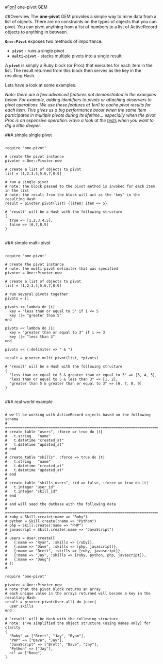 #[1on1](http://1on1.com/) one-pivot GEM

##Overview
The **one-pivot** GEM provides a simple way to mine data from a list of objects. There are no constraints on the types of objects that you can pivot. You can pivot anything from a list of numbers to a list of ActiveRecord objects to anything in between.  

**`One::Pivot`** exposes two methods of importance.  

* **`pivot`** - runs a single pivot 
* **`multi-pivot`** - stacks multiple pivots into a single result

A **`pivot`** is simply a Ruby block (or Proc) that executes for each item in the list.  The result returned from this block then serves as the key in the resulting Hash.

Lets have a look at some examples.

_Note: there are a few advanced features not demonstrated in the examples below. For example, adding identifiers to pivots or attaching observers to pivot operations. We use these features at 1on1 to cache pivot results for each item. This gives us a big performance boost when the same item participates in multiple pivots during its lifetime... especially when the pivot Proc is an expensive operation.  Have a look at the [tests](https://github.com/one-on-one/pivot/tree/master/test) when you want to dig a little deeper._

##A simple single pivot
<pre>
<code>
require 'one-pivot'

# create the pivot instance
pivoter = One::Pivoter.new

# create a list of objects to pivot
list = [1,2,3,4,5,6,7,8,9]

# run a single pivot
# note: the block passed to the pivot method is invoked for each item in the list
# note: the result from the block will act as the 'key' in the resulting Hash
result = pivoter.pivot(list) {|item| item <= 5}

# 'result' will be a Hash with the following structure
{
  true => [1,2,3,4,5],
  false => [6,7,8,9]
}
</code>
</pre>


##A simple multi-pivot
<pre>
<code>
require 'one-pivot'

# create the pivot instance
# note: the multi-pivot delimiter that was specified
pivoter = One::Pivoter.new

# create a list of objects to pivot
list = [1,2,3,4,5,6,7,8,9]

# run several pivots together
pivots = []

pivots << lambda do |i|
  key = "less than or equal to 5" if i <= 5
  key ||= "greater than 5"
end

pivots << lambda do |i|
  key = "greater than or equal to 3" if i >= 3
  key ||= "less than 3"
end

pivots << {:delimiter => " & "}

result = pivoter.multi_pivot(list, *pivots)

# 'result' will be a Hash with the following structure
{
  "less than or equal to 5 & greater than or equal to 3" => [3, 4, 5], 
  "less than or equal to 5 & less than 3" => [1, 2], 
  "greater than 5 & greater than or equal to 3" => [6, 7, 8, 9]
}
</code>
</pre>

##A real world example
<pre>
<code>
# we'll be working with ActiveRecord objects based on the following schema
# ============================================================================
# create_table "users", :force => true do |t|
#   t.string   "name"
#   t.datetime "created_at"
#   t.datetime "updated_at"
# end
#
# create_table "skills", :force => true do |t|
#   t.string   "name"
#   t.datetime "created_at"
#   t.datetime "updated_at"
# end
#
# create_table "skills_users", :id => false, :force => true do |t|
#   t.integer "user_id"
#   t.integer "skill_id"
# end
# 
# and will seed the datbase with the following data
# ============================================================================
# ruby = Skill.create(:name => "Ruby")
# python = Skill.create(:name => "Python")
# php = Skill.create(:name => "PHP")
# javascript = Skill.create(:name => "JavaScript")
# 
# users = User.create([
#   {:name => "Ryan", :skills => [ruby]},
#   {:name => "Dave", :skills => [php, javascript]},
#   {:name => "Brett", :skills => [ruby, javascript]},
#   {:name => "Jay", :skills => [ruby, python, php, javascript]},
#   {:name => "Doug"}
# ])
#

require 'one-pivot'

pivoter = One::Pivoter.new
# note that the pivot block returns an array
# each unique value in the arrays returned will become a key in the resulting Hash
result = pivoter.pivot(User.all) do |user|
  user.skills
end

# 'result' will be Hash with the following structure
# note: I've simplified the object structure (using names only) for clarity 
{
  "Ruby" => ["Brett", "Jay", "Ryan"],
  "PHP" => ["Dave", "Jay"],
  "JavaScript" => ["Brett", "Dave", "Jay"],
  "Python" => ["Jay"],
  nil => ["Doug"]
} 
</code>
</pre>
